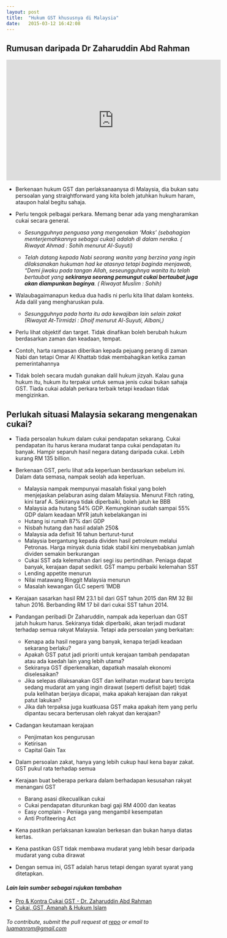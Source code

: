 ```yaml
---
layout: post
title:  "Hukum GST khususnya di Malaysia"
date:   2015-03-12 16:42:08
---
```


Rumusan daripada Dr Zaharuddin Abd Rahman
-----------------------

<iframe width="560" height="315" src="https://www.youtube.com/embed/89i7siVA1so" frameborder="0" allowfullscreen></iframe>

<br>

* Berkenaan hukum GST dan perlaksanaanysa di Malaysia, dia bukan satu persoalan yang straightforward yang kita boleh jatuhkan hukum haram, ataupon halal begitu sahaja. 

* Perlu tengok pelbagai perkara. Memang benar ada yang mengharamkan cukai secara general.  

	* _Sesungguhnya penguasa yang mengenakan ‘Maks’ (sebahagian menterjemahkannya sebagai cukai) adalah di dalam neraka. ( Riwayat Ahmad : Sohih menurut Al-Suyuti)_

	* _Telah datang kepada Nabi seorang wanita yang berzina yang ingin dilaksanakan hukuman had ke atasnya tetapi baginda menjawab, “Demi jiwaku pada tangan Allah, seseungguhnya wanita itu telah bertaubat yang **sekiranya seorang pemungut cukai bertaubat juga akan diampunkan baginya**. ( Riwayat Muslim : Sohih)_



* Walaubagaimanapun kedua dua hadis ni perlu kita lihat dalam konteks. Ada dalil yang mengharuskan pula.

	* _Sesungguhnya pada harta itu ada kewajiban lain selain zakat (Riwayat At-Tirmidzi : Dhoif menurut Al-Suyuti, Albani,)_

* Perlu lihat objektif dan target. Tidak dinafikan boleh berubah hukum berdasarkan zaman dan keadaan, tempat. 

* Contoh, harta rampasan diberikan kepada pejuang perang di zaman Nabi dan tetapi Omar Al Khattab tidak membahagikan ketika zaman pemerintahannya

* Tidak boleh secara mudah gunakan dalil hukum jizyah. Kalau guna hukum itu, hukum itu terpakai untuk semua jenis cukai bukan sahaja GST. Tiada cukai adalah perkara terbaik tetapi keadaan tidak mengizinkan.

Perlukah situasi Malaysia sekarang mengenakan cukai? 
----------------------------------------------------

* Tiada persoalan hukum dalam cukai pendapatan sekarang. Cukai pendapatan itu harus kerana mudarat tanpa cukai pendapatan itu banyak. Hampir separuh hasil negara datang daripada cukai. Lebih kurang RM 135 billion. 

* Berkenaan GST, perlu lihat ada keperluan berdasarkan sebelum ini. Dalam data semasa, nampak seolah ada keperluan. 
	* Malaysia nampak mempunyai masalah fiskal yang boleh menjejaskan pelaburan asing dalam Malaysia. Menurut Fitch rating, kini taraf A. Sekiranya tidak diperbaiki, boleh jatuh ke BBB
    * Malaysia ada hutang 54% GDP. Kemungkinan sudah sampai 55% GDP dalam keadaan MYR jatuh kebelakangan ini
    * Hutang isi rumah  87% dari GDP
    * Nisbah hutang dan hasil adalah 250&
    * Malaysia ada defisit 16 tahun berturut-turut
    * Malaysia bergantung kepada dividen hasil petroleum melalui Petronas. Harga minyak dunia tidak stabil kini menyebabkan jumlah dividen semakin berkurangan
    * Cukai SST ada kelemahan dari segi isu pertindihan. Peniaga dapat banyak, kerajaan dapat sedikit. GST mampu perbaiki kelemahan SST
    * Lending appetite menurun
    * Nilai matawang Ringgit Malaysia menurun
    * Masalah kewangan GLC seperti 1MDB
    
* Kerajaan sasarkan hasil RM 23.1 bil dari GST tahun 2015 dan RM 32 Bil tahun 2016. Berbanding RM 17 bil dari cukai SST tahun 2014.
    
* Pandangan peribadi Dr Zaharuddin, nampak ada keperluan dan GST jatuh hukum harus. Sekiranya tidak diperbaiki, akan terjadi mudarat terhadap semua rakyat Malaysia. Tetapi ada persoalan yang berkaitan: 
	* Kenapa ada hasil negara yang banyak, kenapa terjadi keadaan sekarang berlaku?  
    * Apakah GST patut jadi prioriti untuk kerajaan tambah pendapatan atau ada kaedah lain yang lebih utama?
	* Sekiranya GST diperkenalkan, dapatkah masalah ekonomi diselesaikan?   
    * Jika selepas dilaksanakan GST dan kelihatan mudarat baru tercipta sedang mudarat am yang ingin dirawat (seperti defisit bajet) tidak pula kelihatan berjaya dicapai, maka apakah kerajaan dan rakyat patut lakukan?
    * Jika dah terpaksa juga kuatkuasa GST maka apakah item yang perlu dipantau secara berterusan oleh rakyat dan kerajaan?
    

* Cadangan keutamaan kerajaan
	* Penjimatan kos pengurusan
	* Ketirisan
    * Capital Gain Tax

* Dalam persoalan zakat, hanya yang lebih cukup haul kena bayar zakat. GST pukul rata terhadap semua
* Kerajaan buat beberapa perkara dalam berhadapan kesusahan rakyat menangani GST
	* Barang asasi dikecualikan cukai
    * Cukai pendapatan diturunkan bagi gaji RM 4000 dan keatas
    * Easy complain - Peniaga yang mengambil kesempatan
    * Anti Profiteering Act
    
* Kena pastikan perlaksanan kawalan berkesan dan bukan hanya diatas kertas.

* Kena pastikan GST tidak membawa mudarat yang lebih besar daripada mudarat yang cuba dirawat

* Dengan semua ini, GST adalah harus tetapi dengan syarat syarat yang ditetapkan. 


#### _Lain lain sumber sebagai rujukan tambahan_


* [Pro & Kontra Cukai GST - Dr. Zaharuddin Abd Rahman](https://www.youtube.com/watch?v=EZ0q623dHac)
* [Cukai, GST, Amanah & Hukum Islam ](http://zaharuddin.net/senarai-lengkap-artikel/3/1030-cukai-gst-hukum-a-amanah.html)



###### To contribute, submit the  pull request at [repo](https://github.com/luqmanrom/luqmanrom.github.io) or email to luqmanrom@gmail.com
